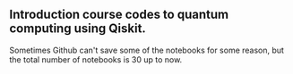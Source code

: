 ## Introduction course codes to quantum computing using Qiskit.

Sometimes Github can't save some of the notebooks for some reason, but the total number of notebooks is 30 up to now.
